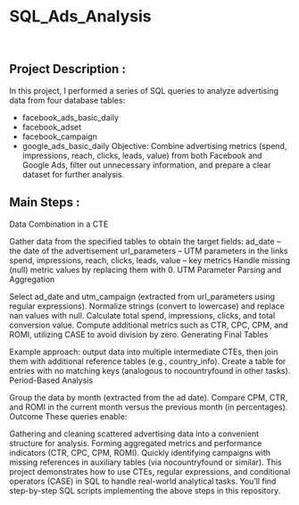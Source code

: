 # SQL_Ads_Analysis

<br>

## Project Description :
In this project, I performed a series of SQL queries to analyze advertising data from four database tables:

 - facebook_ads_basic_daily
 - facebook_adset
 - facebook_campaign
 - google_ads_basic_daily
Objective: Combine advertising metrics (spend, impressions, reach, clicks, leads, value) from both Facebook and Google Ads, filter out unnecessary information, and prepare a clear dataset for further analysis.

## Main Steps :
Data Combination in a CTE

Gather data from the specified tables to obtain the target fields:
ad_date – the date of the advertisement
url_parameters – UTM parameters in the links
spend, impressions, reach, clicks, leads, value – key metrics
Handle missing (null) metric values by replacing them with 0.
UTM Parameter Parsing and Aggregation

Select ad_date and utm_campaign (extracted from url_parameters using regular expressions).
Normalize strings (convert to lowercase) and replace nan values with null.
Calculate total spend, impressions, clicks, and total conversion value.
Compute additional metrics such as CTR, CPC, CPM, and ROMI, utilizing CASE to avoid division by zero.
Generating Final Tables

Example approach: output data into multiple intermediate CTEs, then join them with additional reference tables (e.g., country_info).
Create a table for entries with no matching keys (analogous to nocountryfound in other tasks).
Period-Based Analysis

Group the data by month (extracted from the ad date).
Compare CPM, CTR, and ROMI in the current month versus the previous month (in percentages).
Outcome
These queries enable:

Gathering and cleaning scattered advertising data into a convenient structure for analysis.
Forming aggregated metrics and performance indicators (CTR, CPC, CPM, ROMI).
Quickly identifying campaigns with missing references in auxiliary tables (via nocountryfound or similar).
This project demonstrates how to use CTEs, regular expressions, and conditional operators (CASE) in SQL to handle real-world analytical tasks. You’ll find step-by-step SQL scripts implementing the above steps in this repository.


